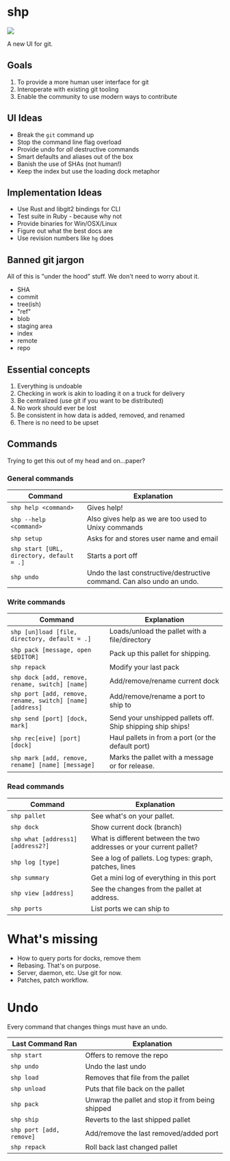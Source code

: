 # shp

![](http://pirates.missiledine.com/images/ships/shipsection.jpg)

A new UI for git. 

## Goals

1. To provide a more human user interface for git
2. Interoperate with existing git tooling
3. Enable the community to use modern ways to contribute

## UI Ideas

* Break the `git` command up
* Stop the command line flag overload
* Provide undo for *all* destructive commands
* Smart defaults and aliases out of the box
* Banish the use of SHAs (not human!)
* Keep the index but use the loading dock metaphor

## Implementation Ideas

* Use Rust and libgit2 bindings for CLI
* Test suite in Ruby - because why not
* Provide binaries for Win/OSX/Linux
* Figure out what the best docs are
* Use revision numbers like `hg` does

## Banned git jargon

All of this is "under the hood" stuff. We don't need to worry about it.

* SHA
* commit
* tree(ish)
* "ref"
* blob
* staging area
* index
* remote
* repo

## Essential concepts

1. Everything is undoable
2. Checking in work is akin to loading it on a truck for delivery
3. Be centralized (use git if you want to be distributed)
4. No work should ever be lost
5. Be consistent in how data is added, removed, and renamed
6. There is no need to be upset

## Commands

Trying to get this out of my head and on...paper?

### General commands

| Command | Explanation |
| ------- | ----------- |
| `shp help <command>` | Gives help! |
| `shp --help <command>` | Also gives help as we are too used to Unixy commands |
| `shp setup` | Asks for and stores user name and email |
| `shp start [URL, directory, default = .]` | Starts a port off |
| `shp undo` | Undo the last constructive/destructive command. Can also undo an undo. |

### Write commands

| Command | Explanation |
| ------- | ----------- |
| `shp [un]load [file, directory, default = .]` | Loads/unload the pallet with a file/directory |
| `shp pack [message, open $EDITOR]` | Pack up this pallet for shipping. |
| `shp repack` | Modify your last pack |
| `shp dock [add, remove, rename, switch] [name]` | Add/remove/rename current dock |
| `shp port [add, remove, rename, switch] [name] [address]` | Add/remove/rename a port to ship to |
| `shp send [port] [dock, mark]` | Send your unshipped pallets off. Ship shipping ship ships! |
| `shp rec[eive] [port] [dock]` | Haul pallets in from a port (or the default port) |
| `shp mark [add, remove, rename] [name] [message]` | Marks the pallet with a message or for release. |

### Read commands

| Command | Explanation |
| ------- | ----------- |
| `shp pallet` | See what's on your pallet. |
| `shp dock` | Show current dock (branch) |
| `shp what [address1] [address2?]` | What is different between the two addresses or your current pallet? |
| `shp log [type]` | See a log of pallets. Log types: graph, patches, lines |
| `shp summary` | Get a mini log of everything in this port |
| `shp view [address]` | See the changes from the pallet at address. |
| `shp ports` | List ports we can ship to |

# What's missing

* How to query ports for docks, remove them
* Rebasing. That's on purpose.
* Server, daemon, etc. Use git for now.
* Patches, patch workflow.

# Undo

Every command that changes things must have an undo.

| Last Command Ran | Explanation |
| ---------------- | ----------- |
| `shp start` | Offers to remove the repo |
| `shp undo` | Undo the last undo |
| `shp load` | Removes that file from the pallet |
| `shp unload` | Puts that file back on the pallet |
| `shp pack` | Unwrap the pallet and stop it from being shipped |
| `shp ship` | Reverts to the last shipped pallet |
| `shp port [add, remove]` | Add/remove the last removed/added port |
| `shp repack` | Roll back last changed pallet |
